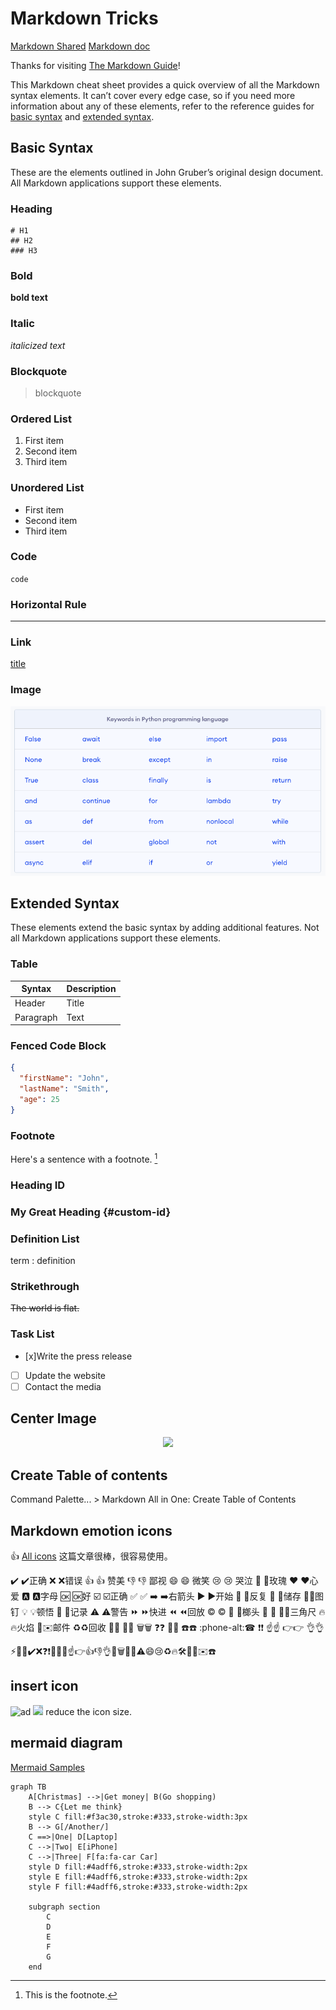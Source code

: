 # Markdown Tricks
[Markdown Shared](myIcons.md)
[Markdown doc](https://www.markdownguide.org/cheat-sheet)

Thanks for visiting [The Markdown Guide](https://www.markdownguide.org)!

This Markdown cheat sheet provides a quick overview of all the Markdown syntax elements. It can’t cover every edge case, so if you need more information about any of these elements, refer to the reference guides for [basic syntax](https://www.markdownguide.org/basic-syntax) and [extended syntax](https://www.markdownguide.org/extended-syntax).

## Basic Syntax

These are the elements outlined in John Gruber’s original design document. All Markdown applications support these elements.

### Heading
```
# H1
## H2
### H3
```
### Bold

**bold text**

### Italic

*italicized text*

### Blockquote

> blockquote

### Ordered List

1. First item
2. Second item
3. Third item

### Unordered List

- First item
- Second item
- Third item

### Code

`code`

### Horizontal Rule

---

### Link

[title](https://www.example.com)

### Image

![alt text](./images/python-keywords.png)

## Extended Syntax

These elements extend the basic syntax by adding additional features. Not all Markdown applications support these elements.

### Table

| Syntax    | Description |
| --------- | ----------- |
| Header    | Title       |
| Paragraph | Text        |

### Fenced Code Block

```json
{
  "firstName": "John",
  "lastName": "Smith",
  "age": 25
}
```

### Footnote

Here's a sentence with a footnote. [^1]

[^1]: This is the footnote.

### Heading ID

### My Great Heading {#custom-id}

### Definition List

term
: definition

### Strikethrough

~~The world is flat.~~

### Task List

- [x]Write the press release
- [ ] Update the website
- [ ] Contact the media

## Center Image

<center><img src="images/application.png"/></center>

## Create Table of contents

Command Palette... > Markdown All in One: Create Table of Contents

## Markdown emotion icons
👍 [All icons](https://www.webfx.com/tools/emoji-cheat-sheet/) 这篇文章很棒，很容易使用。

:heavy_check_mark: ✔️正确
:x: ❌错误
:+1: 👍 赞美
:-1: 👎 鄙视
:smile: 😄 微笑
:cry: 😢 哭泣
:rose: 🌹玫瑰
:heart: ❤️心爱
:a: 🅰️字母
:ok: 🆗好
:ballot_box_with_check: ☑️正确
:white_check_mark: ✅
:arrow_right: ➡️右箭头
:arrow_forward: ▶️开始
:repeat: 🔁反复
:floppy_disk: 💾储存
:pushpin:📌图钉
:bulb: 💡顿悟
:memo: 📝记录
:warning: ⚠️警告
:fast_forward: ⏩快进
:rewind: ⏪回放
:copyright: ©️ 
:hammer: 🔨榔头
:butterfly: 🦋
:triangular_ruler:📐三角尺
:fire:🔥火焰
:email:✉️邮件
:recycle:♻️回收
:notebook:📓
:ledger:📒
:wastebasket:🗑
:question:❓
:bug:🐛
:phone:☎️
:phone-alt:☎
:exclamation:❗️
:point_up:☝️
:point_right:👉
:ok_hand:👌

⚡️📄📝✔️❌❓❗️📌🔨💡☝️👉👍👎👌💾🗑🐛📒⚠️😄😢♻️🔥🛠📐🎯✉️☎️

##  insert icon
![ad](faicons/svgs/regular/smile.svg)
<img src="faweb/svgs/regular/address-book.svg" style="background-color:lightblue;" height="20"> reduce the icon size.

##  mermaid diagram

[Mermaid Samples](mermaid.md)

```mermaid
graph TB
    A[Christmas] -->|Get money| B(Go shopping)
    B --> C{Let me think}
    style C fill:#f3ac30,stroke:#333,stroke-width:3px
    B --> G[/Another/]
    C ==>|One| D[Laptop]
    C -->|Two| E[iPhone]
    C -->|Three| F[fa:fa-car Car]
    style D fill:#4adff6,stroke:#333,stroke-width:2px
    style E fill:#4adff6,stroke:#333,stroke-width:2px
    style F fill:#4adff6,stroke:#333,stroke-width:2px

    subgraph section
        C
        D
        E
        F
        G
    end
```
